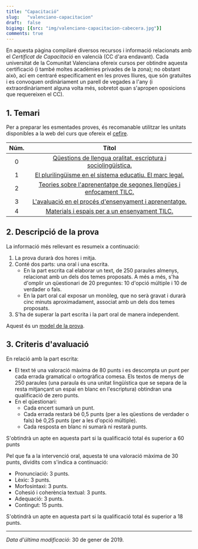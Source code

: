 ```yaml
---
title: "Capacitació"
slug:   "valenciano-capacitacion"
draft:  false
bigimg: [{src: "img/valenciano-capacitacion-cabecera.jpg"}]
comments: true
---
```


En aquesta pàgina compilaré diversos recursos i informació relacionats amb el *Certificat de Capacitació* en valencià (CC d'ara endavant). Cada universitat de la Comunitat Valenciana ofereix cursos per obtindre aquesta certificació (i també moltes acadèmies privades de la zona); no obstant això, ací em centraré específicament en les proves lliures, que són gratuïtes i es convoquen ordinàriament un parell de vegades a l'any (i extraordinàriament alguna volta més, sobretot quan s'apropen oposicions que requereixen el CC).

## 1. Temari

Per a preparar les esmentades proves, és recomanable utilitzar les unitats disponibles a la web del curs que ofereix el [cefire](http://cefire.edu.gva.es/course/view.php?id=14644).

<center>

| Núm. | Títol |
| :----: | :---: |
| 0 | [Qüestions de llengua oralitat, escriptura i sociolingüística.](https://drive.google.com/file/d/1Uqlpuac6Q9KIvDcX09XEuPvs0m0ztIZz/view?usp=sharing) |
| 1 | [El plurilingüisme en el sistema educatiu. El marc legal.](https://drive.google.com/file/d/1eqhBY83sP4PK7lIpvjXNLP3m0AWlf5ZM/view?usp=sharing) |
| 2 | [Teories sobre l'aprenentatge de segones llengües i enfocament TILC.](https://drive.google.com/file/d/1IEnl35Y7Wo2_qFOp-m3T2H1weFalobFN/view?usp=sharing) |
| 3 | [L'avaluació en el procés d'ensenyament i aprenentatge.](https://drive.google.com/file/d/1dd4Z9GgdyjZNEShUNUNXDdBk4sn7cZdk/view?usp=sharing) |
| 4 | [Materials i espais per a un ensenyament TILC.](https://drive.google.com/file/d/1QFVTUxaD0xy9E2PN_PuMLpO2gp7U5-f8/view?usp=sharing) |

</center>

## 2. Descripció de la prova

La informació més rellevant es resumeix a continuació:

1. La prova durarà dos hores i mitja.
2. Conté dos parts: una oral i una escrita.
   - En la part escrita cal elaborar un text, de 250 paraules almenys, relacionat amb un dels dos temes proposats. A més a més, s'ha d'omplir un qüestionari de 20 preguntes: 10 d'opció múltiple i 10 de verdader o fals.
   - En la part oral cal exposar un monòleg, que no serà gravat i durarà cinc minuts aproximadament, associat amb un dels dos temes proposats. 
3. S'ha de superar la part escrita i la part oral de manera independent.

Aquest és un [model de la prova](https://drive.google.com/file/d/1escXF8Bu6j8tV_ECL-Z9EUvq0XVC0j28/view?usp=sharing).

## 3. Criteris d'avaluació

En relació amb la part escrita:

- El text té una valoració màxima de 80 punts i es descompta un punt per cada errada gramatical o ortogràfica comesa. Els textos de menys de 250 paraules (una paraula és una unitat lingüística que se separa de la resta mitjançant un espai en blanc en l'escriptura) obtindran una qualificació de zero punts. 
- En el qüestionari:
    + Cada encert sumarà un punt.
    + Cada errada restarà bé 0,5 punts (per a les qüestions de verdader o fals) bé 0,25 punts (per a les d'opció múltiple).
    + Cada resposta en blanc ni sumarà ni restarà punts.

S'obtindrà un apte en aquesta part si la qualificació total és superior a 60 punts

Pel que fa a la intervenció oral, aquesta té una valoració màxima de 30 punts, dividits com s'indica a continuació:

- Pronunciació: 3 punts.
- Lèxic: 3 punts.
- Morfosintaxi: 3 punts.
- Cohesió i coherència textual: 3 punts.
- Adequació: 3 punts.
- Contingut: 15 punts.

S'obtindrà un apte en aquesta part si la qualificació total és superior a 18 punts.

***

*Data d'última modificació*: 30 de gener de 2019.
